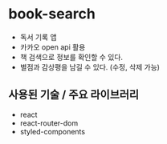 # book-search
* 독서 기록 앱
* 카카오 open api 활용
* 책 검색으로 정보를 확인할 수 있다.
* 별점과 감상평을 남길 수 있다. (수정, 삭제 가능)

## 사용된 기술 / 주요 라이브러리
* react
* react-router-dom
* styled-components
